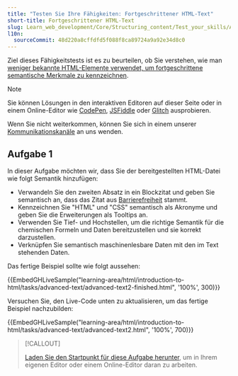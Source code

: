 ```yaml
---
title: "Testen Sie Ihre Fähigkeiten: Fortgeschrittener HTML-Text"
short-title: Fortgeschrittener HTML-Text
slug: Learn_web_development/Core/Structuring_content/Test_your_skills/Advanced_HTML_text
l10n:
  sourceCommit: 48d220a8cffdfd5f088f8ca89724a9a92e34d8c0
---
```


Ziel dieses Fähigkeitstests ist es zu beurteilen, ob Sie verstehen, wie man [weniger bekannte HTML-Elemente verwendet, um fortgeschrittene semantische Merkmale zu kennzeichnen](/de/docs/Learn_web_development/Core/Structuring_content/Advanced_text_features).

> [!NOTE]
> Sie können Lösungen in den interaktiven Editoren auf dieser Seite oder in einem Online-Editor wie [CodePen](https://codepen.io/), [JSFiddle](https://jsfiddle.net/) oder [Glitch](https://glitch.com/) ausprobieren.
>
> Wenn Sie nicht weiterkommen, können Sie sich in einem unserer [Kommunikationskanäle](/de/docs/MDN/Community/Communication_channels) an uns wenden.

## Aufgabe 1

In dieser Aufgabe möchten wir, dass Sie der bereitgestellten HTML-Datei wie folgt Semantik hinzufügen:

- Verwandeln Sie den zweiten Absatz in ein Blockzitat und geben Sie semantisch an, dass das Zitat aus [Barrierefreiheit](/de/docs/Learn_web_development/Core/Accessibility) stammt.
- Kennzeichnen Sie "HTML" und "CSS" semantisch als Akronyme und geben Sie die Erweiterungen als Tooltips an.
- Verwenden Sie Tief- und Hochstellen, um die richtige Semantik für die chemischen Formeln und Daten bereitzustellen und sie korrekt darzustellen.
- Verknüpfen Sie semantisch maschinenlesbare Daten mit den im Text stehenden Daten.

Das fertige Beispiel sollte wie folgt aussehen:

{{EmbedGHLiveSample("learning-area/html/introduction-to-html/tasks/advanced-text/advanced-text2-finished.html", '100%', 300)}}

Versuchen Sie, den Live-Code unten zu aktualisieren, um das fertige Beispiel nachzubilden:

{{EmbedGHLiveSample("learning-area/html/introduction-to-html/tasks/advanced-text/advanced-text2.html", '100%', 700)}}

> [!CALLOUT]
>
> [Laden Sie den Startpunkt für diese Aufgabe herunter](https://github.com/mdn/learning-area/blob/main/html/introduction-to-html/tasks/advanced-text/advanced-text2-download.html), um in Ihrem eigenen Editor oder einem Online-Editor daran zu arbeiten.
